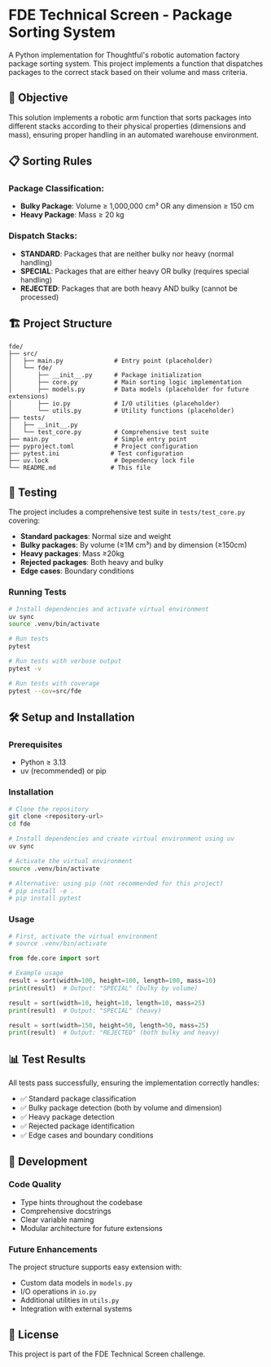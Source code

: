 # FDE Technical Screen - Package Sorting System

A Python implementation for Thoughtful's robotic automation factory package sorting system. This project implements a function that dispatches packages to the correct stack based on their volume and mass criteria.

## 🎯 Objective

This solution implements a robotic arm function that sorts packages into different stacks according to their physical properties (dimensions and mass), ensuring proper handling in an automated warehouse environment.

## 📋 Sorting Rules

### Package Classification:
- **Bulky Package**: Volume ≥ 1,000,000 cm³ OR any dimension ≥ 150 cm
- **Heavy Package**: Mass ≥ 20 kg

### Dispatch Stacks:
- **STANDARD**: Packages that are neither bulky nor heavy (normal handling)
- **SPECIAL**: Packages that are either heavy OR bulky (requires special handling)
- **REJECTED**: Packages that are both heavy AND bulky (cannot be processed)

## 🏗️ Project Structure

```
fde/
├── src/
│   ├── main.py              # Entry point (placeholder)
│   └── fde/
│       ├── __init__.py      # Package initialization
│       ├── core.py          # Main sorting logic implementation
│       ├── models.py        # Data models (placeholder for future extensions)
│       ├── io.py            # I/O utilities (placeholder)
│       └── utils.py         # Utility functions (placeholder)
├── tests/
│   ├── __init__.py
│   └── test_core.py         # Comprehensive test suite
├── main.py                  # Simple entry point
├── pyproject.toml           # Project configuration
├── pytest.ini              # Test configuration
├── uv.lock                  # Dependency lock file
└── README.md               # This file
```

## 🧪 Testing

The project includes a comprehensive test suite in `tests/test_core.py` covering:

- **Standard packages**: Normal size and weight
- **Bulky packages**: By volume (≥1M cm³) and by dimension (≥150cm)
- **Heavy packages**: Mass ≥20kg
- **Rejected packages**: Both heavy and bulky
- **Edge cases**: Boundary conditions

### Running Tests

```bash
# Install dependencies and activate virtual environment
uv sync
source .venv/bin/activate

# Run tests
pytest

# Run tests with verbose output
pytest -v

# Run tests with coverage
pytest --cov=src/fde
```

## 🛠️ Setup and Installation

### Prerequisites
- Python ≥ 3.13
- uv (recommended) or pip

### Installation

```bash
# Clone the repository
git clone <repository-url>
cd fde

# Install dependencies and create virtual environment using uv
uv sync

# Activate the virtual environment
source .venv/bin/activate

# Alternative: using pip (not recommended for this project)
# pip install -e .
# pip install pytest
```

### Usage

```python
# First, activate the virtual environment
# source .venv/bin/activate

from fde.core import sort

# Example usage
result = sort(width=100, height=100, length=100, mass=10)
print(result)  # Output: "SPECIAL" (bulky by volume)

result = sort(width=10, height=10, length=10, mass=25)
print(result)  # Output: "SPECIAL" (heavy)

result = sort(width=150, height=50, length=50, mass=25)
print(result)  # Output: "REJECTED" (both bulky and heavy)
```

## 📊 Test Results

All tests pass successfully, ensuring the implementation correctly handles:
- ✅ Standard package classification
- ✅ Bulky package detection (both by volume and dimension)
- ✅ Heavy package detection
- ✅ Rejected package identification
- ✅ Edge cases and boundary conditions

## 🔧 Development

### Code Quality
- Type hints throughout the codebase
- Comprehensive docstrings
- Clear variable naming
- Modular architecture for future extensions

### Future Enhancements
The project structure supports easy extension with:
- Custom data models in `models.py`
- I/O operations in `io.py`
- Additional utilities in `utils.py`
- Integration with external systems

## 📄 License

This project is part of the FDE Technical Screen challenge.
